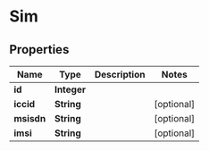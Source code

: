 

# Sim


## Properties

Name | Type | Description | Notes
------------ | ------------- | ------------- | -------------
**id** | **Integer** |  | 
**iccid** | **String** |  |  [optional]
**msisdn** | **String** |  |  [optional]
**imsi** | **String** |  |  [optional]



